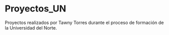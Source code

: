 # Proyectos_UN
Proyectos realizados por Tawny Torres durante el proceso de formación de la Universidad del Norte.
